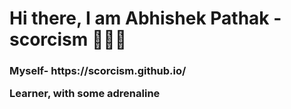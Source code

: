 
<h1>Hi there, I am Abhishek Pathak - scorcism 🙋🏽‍♂️</h1> 
<h3>Myself- https://scorcism.github.io/


Learner, with some adrenaline
 
